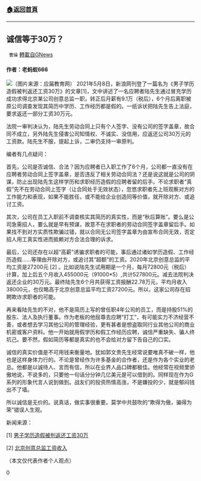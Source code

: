 ###  [:house:返回首頁](https://github.com/ourhimalayas/txt)
---

## 诚信等于30万？
` 曹操` [轉載自GNews](https://gnews.org/zh-hans/1192142/)

#### 作者：老蚂蚁666
![]()![](https://gnews-media-offload.s3.amazonaws.com/wp-content/uploads/2021/05/09030440/%E8%AF%9A%E4%BF%A1-3.jpg)（图片来源：应届教育网）
2021年5月8日，新浪网刊登了一篇名为《男子学历造假被判返还工资30万》的文章[1]，文中讲述了一名应聘者陆先生通过冒充学历成功求得北京某公司创意总监一职，转正后月薪有9.1万（税后），6个月后离职被原公司调查发现其简历中学历、工作经历都是假的。一纸诉状把陆先生告上法庭，要求返还一部分工资30万元。

法院一审判决认为，陆先生劳动合同上只有个人签字、没有公司的签字盖章，故合同不成立，另外陆先生侵害公司知情权、不诚实、没信用，应返还公司30万元的工资款。陆先生不服，提起上诉，二审仍支持一审原判。

编者有几点疑问：

首先，公司是否诚信、合法？因为应聘者已入职工作了6个月，公司都一直没有在应聘者劳动合同上签字盖章，是否违反了相关劳动合同法？还是说这就是公司的阴谋，防止出现陆先生这样学历和求职经历造假的应聘者留的后手。不论求职者“真假”先不在劳动合同上签字（让合同处于无效状态），忽悠求职者先上班观察对方的工作能力和表现，如果不能胜任，或不能给企业创造同等价值，就开除对方、或追讨工资。

其次，公司在员工入职前不调查核实其简历的真实性，而是“秋后算账”。要么是公司急需招人，要么就是早有预谋，故意不在求职者的劳动合同签字盖章留后手。如果找不到对方实质性欺骗过错，就以合同无公司签字盖章为由宣布合同无效，否定招人用工真实性进而抵赖对方合法合理的诉求。

最后，公司还存在以超“高薪”诱骗求职者的可能，事后通过诸如学历造假、工作经历造假……等理由开除对方，或追讨其“超额”的工资。2020年北京创意总监的平均工资是27200元 [2] 。比如说陆先生试用期是一个月，每月72800元（税后）计算，加上后五个月收入455000元（91000\*5）,共计527800元。减去法院判决返还企业的30万元。最终陆先生6个月共获得工资报酬22.78万元，平均月收入38000元，也仅略高于北京创意总监平均工资27200元。所以，这家公司存在招聘欺诈求职者的可能。

再来看陆先生的不对，他不是简历上写的曾任职4年公司的员工，而是持股51%的股东、法人及执行董事。作为老板的他屈尊去应聘“打工”，有可能实力不济经营不善，或者想去学习其他公司的管理经验，更有甚者是想盗取同行业其他公司的商业机密或客户资料。他一开始就用假学历和假工作经历应聘，诚信严重缺失、骗人终坑己。要不然，假如简历等都是真实的也不会给对方留下告自己的口实。

诚信的真实价值是不可用钱来衡量地。犹如郭文贵先生经常说要唯真不破一样，他也是这样身体力行的。不论是曾经作为许多基金的合作者，还是作为各个实业的老总。他都是以诚待人、言而有信，所以在业界人品口碑都极佳。他经常在视频里骄傲地说，不说多的，只要他一句话分分钟几亿美元是可以借到的。同样现在作为G系列的形象代言人说到做到。战友们的投资热情高涨，不是嫌投的少，就是郁闷钱出不了墙。

所以诚信是无价的。说真话，做实事很重要。莫学中共鼓吹的“欺得为傲，骗得为荣”错误人生观。

新闻来源：

[1] [男子学历造假被判返还工资30万](https://www.sohu.com/na/465368471_120341383)

[2] [北京创意总监工资收入](https://www.jobui.com/salary/beijing-chuangyizongjian/)

（本文仅代表作者个人观点）

0
